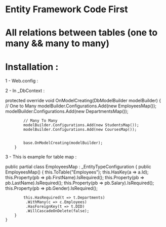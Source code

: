 # Entity Framework Code First

# All relations between tables (one to many && many to many)

# Installation : 

1 -  Web.config : 

<connectionStrings>
    <add name="_DbContext" 
         connectionString="server=.;database=Sample;user ID=sa;password=sa;Connection Timeout=6000" providerName="System.Data.SqlClient" />
  </connectionStrings>
  
2 - In _DbContext : 

  protected override void OnModelCreating(DbModelBuilder modelBuilder)
        {
            // One to Many
            modelBuilder.Configurations.Add(new EmployeesMap());
            modelBuilder.Configurations.Add(new DepartmentsMap());


            // Many To Many
            modelBuilder.Configurations.Add(new StudentsMap());
            modelBuilder.Configurations.Add(new CoursesMap());


            base.OnModelCreating(modelBuilder);
        }
  
  3 - This is example for table map : 
  
  public partial class EmployeesMap : _EntityTypeConfiguration<Employee>
    {
        public EmployeesMap()
        {
            this.ToTable("Employees");
            this.HasKey(a => a.Id);
            this.Property(pb => pb.FirstName).IsRequired();
            this.Property(pb => pb.LastName).IsRequired();
            this.Property(pb => pb.Salary).IsRequired();
            this.Property(pb => pb.Gender).IsRequired();

            this.HasRequired(t => t.Departments)
             .WithMany(c => c.Employees)
             .HasForeignKey(t => t.DID)
             .WillCascadeOnDelete(false); 
        }
    }
    
